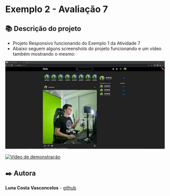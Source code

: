 # Exemplo 2 - Avaliação 7

## 📚 Descrição do projeto
- Projeto Responsivo funcionando do Exemplo 1 da Atividade 7
- Abaixo seguem alguns screenshots do projeto funcionando e um vídeo também mostrando o mesmo:

<img src="Screenshot_1.png" alt="Texto alternativo da imagem" width="650"/>

[![Vídeo de demonstração]()](video_demonstracao_app.mkv)

## ✒️ Autora
**Luna Costa Vasconcelos** - [github](https://github.com/luna-vasconcelos)
